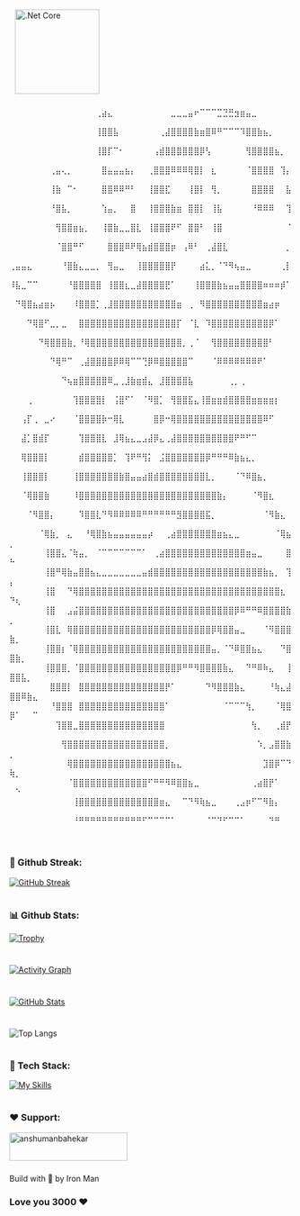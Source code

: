 <img style="margin: 10px" src="https://media.discordapp.net/attachments/1055207557729370113/1276508623346073650/I-am-Iron-Man-8-23-2024.png?ex=66c9c8cc&is=66c8774c&hm=129283f9b166dcab3edd78faca9225c4f5bc1a220f8cb27b1f6acdf3fb3826d3&=&format=webp&quality=lossless&width=1280&height=257" alt=".Net Core" height="150" />


⠀⠀⠀⠀⠀⠀⠀⠀⠀⠀⠀⠀⠀⠀⠀⢀⣴⣄⠀⠀⠀⠀⠀⠀⠀⠀⠀⠀⣀⣀⣀⣤⠖⠉⠉⠉⣉⣙⣛⣲⣶⣤⣀⠀⠀⠀⠀⠀⠀⠀⠀⠀⠀⠀
⠀⠀⠀⠀⠀⠀⠀⠀⠀⠀⠀⠀⠀⠀⠀⢸⣿⣿⣧⠀⠀⠀⠀⠀⠀⠀⢀⣼⣿⣿⣿⣿⣷⣶⣿⠿⠛⠉⠉⠉⠹⣿⣿⣷⣦⡀⠀⠀⠀⠀⠀⠀⠀⠀
⠀⠀⠀⠀⠀⠀⠀⠀⠀⠀⠀⠀⠀⠀⠀⢸⣿⡏⠉⠂⠀⠀⠀⠀⠀⢠⣾⣿⣿⣿⣿⣿⣿⡿⢣⠀⠀⠀⠀⠀⠀⢻⣿⣿⣿⣿⣦⡀⠀⠀⠀⠀⠀⠀
⠀⠀⠀⠀⠀⠀⠀⢀⣤⢄⡀⠀⠀⠀⠀⠀⣿⣤⣤⣤⣦⡄⠀⠀⢀⣿⣿⣿⠿⠿⠿⢿⣿⡇⠀⣆⠀⠀⠀⠀⠀⠈⣿⣿⣿⣿⠀⢹⡄⠀⠀⠀⠀⠀
⠀⠀⠀⠀⠀⠀⠀⢸⣷⠀⠉⠂⠀⠀⠀⠀⣿⣿⠿⠿⠛⠃⠀⠀⢸⣿⣿⣏⠀⠀⠀⢸⣿⡇⠀⢻⡀⠀⠀⠀⠀⠀⣿⣿⣿⣿⠀⠀⣧⠀⠀⠀⠀⠀
⠀⠀⠀⠀⠀⠀⠀⠘⣿⣧⡀⠀⠀⠀⠀⠀⢱⣤⡀⠀⠀⣿⠀⠀⢸⣿⣿⣿⣷⣶⠀⣿⣿⡇⠀⢸⣧⠀⠀⠀⠀⠀⠘⠿⠿⠿⠀⠀⢹⠀⠀⠀⠀⠀
⠀⠀⠀⠀⠀⠀⠀⠀⢻⣿⣿⣶⣦⡀⠀⠀⢸⣿⣷⣀⣀⣿⣇⠀⢸⣿⣿⣿⠟⠋⠀⣿⣿⠃⠀⢸⣿⠀⠀⠀⠀⠀⠀⠀⠀⠀⠀⠀⠈⠀⠀⠀⠀⠀
⠀⠀⠀⠀⠀⠀⠀⠀⠈⣿⣿⠛⠋⠀⠀⠀⠀⣿⣿⣿⠿⠟⢿⣦⣾⣿⣿⣿⡶⠀⢠⠿⠃⠀⢀⣼⣿⣇⠀⠀⠀⠀⠀⠀⠀⠀⠀⠀⡀⠀⠀⠀⠀⠀
⢀⣤⣤⣄⠀⠀⠀⠀⠀⠘⣿⣷⣄⣀⣀⡀⠀⢻⣤⣀⠀⠀⢸⣿⣿⣿⣿⣿⡟⠀⠀⠀⠀⣴⣅⡀⠈⠙⠻⢦⣤⣀⠀⠀⠀⠀⠀⢀⡇⠀⠀⠀⠀⠀
⠸⣧⣀⠉⠉⠀⠀⠀⠀⠀⠘⣿⣿⣿⣿⣿⠀⢸⣿⣿⣆⣀⣼⣿⣿⣿⣿⣟⠁⠀⠀⠀⢸⣿⣿⣿⣷⣦⣤⣤⣿⣿⣿⣿⠶⠶⠶⡾⠁⠀⠀⠀⠀⠀
⠀⠙⢿⣿⣦⣴⣶⡦⠀⠀⠀⠸⣿⣿⣿⡁⢀⣸⣿⣿⣿⣿⣿⣿⣿⣿⣿⣿⣿⣶⠀⢀⠀⠻⣿⣿⣿⣿⣿⣿⣿⣿⣿⣿⣶⣴⡶⠀⠀⠀⠀⠀⠀⠀
⠀⠀⠀⠙⢿⣿⠋⣀⡀⣀⠀⠀⣿⣿⣿⣿⣿⣿⣿⣿⣿⣿⣿⣿⣿⣿⣿⣿⣿⡏⠀⠈⣇⠀⠹⣿⣿⣿⣿⣿⣿⣿⣿⣿⣿⡿⠁⠀⠀⠀⠀⠀⠀⠀
⠀⠀⠀⠀⠀⠙⢿⣿⣿⣿⣷⡀⠘⢿⣿⣿⣿⣿⣿⣿⣿⣿⣿⣿⣿⣿⣿⣿⣿⣿⡀⢀⠈⠀⠀⢻⣿⣿⣿⣿⣿⣿⣿⣿⣿⠃⠀⠀⠀⠀⠀⠀⠀⠀
⠀⠀⠀⠀⠀⠀⠀⠙⢿⠛⠉⠀⢀⣼⣿⣿⣿⣿⡿⠿⢿⠉⠉⢙⡿⠿⣿⣿⣿⣿⣿⠉⠀⠀⠀⠈⠿⠿⠿⠿⠿⠿⠿⠟⠁⠀⠀⠀⠀⠀⠀⠀⠀⠀
⠀⠀⠀⠀⠀⠀⠀⠀⠀⠙⢦⣶⣿⣿⣿⣿⣿⠿⣀⢀⣸⣷⣶⣾⣄⠀⣸⣿⣿⣿⣿⣧⠀⠀⠀⠀⠀⠀⢀⡀⢀⠀⠀⠀⠀⠀⠀⠀⠀⠀⠀⠀⠀⠀
⠀⠀⠀⢀⠀⠀⠀⠀⠀⠀⠀⢹⣿⣿⣿⣿⡇⠀⢨⣿⠋⠁⠀⠈⠻⣿⡁⠀⢻⣿⣿⣯⣄⢸⣿⣶⣶⣾⣿⣿⣿⣿⣶⣶⣶⣶⡆⠀⠀⠀⠀⠀⠀⠀
⠀⠀⢠⡏⢀⠀⣀⠔⠀⠀⠀⠈⣿⣿⣿⣿⡷⠒⢿⣇⠀⠀⠀⠀⠀⣿⡿⠒⢿⣿⣿⣿⣿⣿⣿⣿⣿⣿⣿⣿⣿⣿⣿⣿⠿⠋⠀⠀⠀⠀⠀⠀⠀⠀
⠀⠀⣼⡁⣿⣾⡏⠀⠀⠀⠀⠀⢹⣿⣿⣿⣇⠀⣸⢿⣦⣄⣀⣠⣼⡿⣄⢀⣼⣿⣿⣿⣿⣿⣿⣿⣿⣿⣿⠟⠛⠋⠉⠀⠀⠀⠀⠀⠀⠀⠀⠀⠀⠀
⠀⠀⢿⣿⣿⣿⡇⠀⠀⠀⠀⠀⣾⣿⣿⣿⣿⣿⡁⠀⢹⠟⠛⢻⡅⠀⣨⣿⣿⣿⣿⣿⣿⣿⡿⠛⠛⠛⠿⣷⣦⣄⡀⠀⠀⠀⠀⠀⠀⠀⠀⠀⠀⠀
⠀⠀⢸⣿⣿⣿⡇⠀⠀⠀⠀⢸⣿⣿⣿⣿⣿⣿⣿⣷⣿⣤⣤⣴⣿⣾⣿⣿⣿⣿⣿⣿⣿⣿⣇⡀⠀⠀⠀⠈⠙⠿⣿⣦⡀⠀⠀⠀⠀⠀⠀⠀⠀⠀                       
⠀⠀⠈⢿⣿⣿⣷⠀⠀⠀⠀⠸⣿⣿⣿⣿⣿⣿⣿⣿⣿⣿⣿⣿⣿⣿⣿⣿⣿⣿⣿⣿⣿⣿⣿⣿⣷⡄⠀⠀⠀⠀⠈⠻⣿⣆⠀⠀⠀⠀⠀⠀⠀⠀
⠀⠀⠀⠈⠻⣿⣿⡄⠀⠀⠀⠀⠹⣿⣿⣇⠙⠻⠿⠿⠿⠿⠿⠛⠛⠛⠛⠛⠛⣻⣿⣿⣿⣿⣯⡀⠀⠀⠀⠀⠀⠀⠀⠀⠈⠻⣷⣄⠀⠀⠀⠀⠀⠀          
⠀⠀⠀⠀⠀⠈⢿⣷⡀⠀⣄⠀⠀⠘⢿⣿⣷⣦⣤⣤⣤⣤⣤⣤⡴⠀⠀⢀⣴⣿⣿⣿⣿⣿⣿⣿⣶⣦⣄⣀⠀⠀⠀⠀⠀⠀⠈⢿⣦⡀⠀⠀⠀⠀         
⠀⠀⠀⠀⠀⠀⢸⣿⣿⣄⠈⢷⣤⡀⠀⠈⠉⠉⠉⠉⠉⠉⠉⠁⠀⢀⣴⣿⣿⣿⣿⣿⣿⣿⣿⣿⣿⣿⣿⣿⣿⣶⣤⣀⠀⠀⠀⠀⣿⠓⠀⠀⠀⠀
⠀⠀⠀⠀⠀⠀⢸⣿⠛⢿⣷⣤⣿⣿⣦⣄⣀⣀⣀⣀⣀⣀⣀⣤⣾⣿⣿⣿⣿⣿⣿⣿⣿⣿⣿⣿⣿⣿⣿⣿⣿⣿⣿⣿⣷⣦⡀⠀⢹⡄⠀⠀⠀⠀
⠀⠀⠀⠀⠀⠀⢸⣿⠀⠀⠙⢿⣿⣿⣿⣿⣿⣿⣿⣿⣿⣿⣿⣿⣿⣿⣿⣿⣿⣿⣿⣿⣿⣿⣿⣿⣿⣿⣿⣿⣿⣿⣿⣿⣿⣿⣿⣆⠀⠙⢆⠀⠀⠀
⠀⠀⠀⠀⠀⠀⢸⣿⠀⠀⣠⣬⣿⣿⣿⣿⣿⣿⣿⣿⣿⣿⣿⣿⣿⣿⣿⣿⣿⣿⣿⣿⣿⣿⣿⣿⣿⣿⣿⡿⠿⠛⠛⠿⣿⣿⣿⣿⣷⡀⠀⠀⠀⠀
⠀⠀⠀⠀⠀⠀⢸⣿⣇⠀⢿⣿⣿⣿⣿⣿⣿⣿⣿⣿⣿⣿⣿⣿⣿⣿⣿⣿⣿⣿⣿⣿⣿⣿⣿⡿⢿⣿⣿⣤⣀⠀⠀⠀⠈⠻⣿⣿⣿⣷⡀⠀⠀⠀
⠀⠀⠀⠀⠀⠀⢸⣿⣿⡆⠈⢿⣿⣿⣿⣿⣿⣿⣿⣿⣿⣿⣿⣿⣿⣿⣿⣿⣿⣿⣿⣿⣿⣿⣿⣤⡀⠈⠙⠿⣿⣿⣦⣄⠀⠀⠀⠙⣿⣿⣷⡀⠀⠀
⠀⠀⠀⠀⠀⠀⢸⣿⣿⣿⡀⠈⣿⣿⣿⣿⣿⣿⣿⣿⣿⣿⣿⣿⣿⣿⣿⣿⣿⡿⠛⠛⠻⣿⣿⣿⣿⣷⣄⠀⠀⠙⠛⠿⠷⣄⠀⠀⢸⣿⣿⣧⡀⠀
⠀⠀⠀⠀⠀⠀⠀⣿⣿⣿⡇⠀⣿⣿⣿⣿⣿⣿⣿⣿⣿⣿⣿⣿⣿⣿⣿⡟⠁⠀⠀⠀⠀⠀⠙⠻⣿⣿⣿⣷⣄⠀⠀⠀⠀⠘⢷⣄⣼⣿⣿⠿⣷⣄
⠀⠀⠀⠀⠀⠀⠀⠘⣿⣿⣿⠀⣿⣿⣿⣿⣿⣿⣿⣿⣿⣿⣿⣿⣿⣿⣿⠁⠀⠀⠀⠀⠀⠀⠀⠀⠀⠈⠉⠉⠉⢳⡀⠀⠀⠀⠈⢿⣿⡿⠁⠀⠀⠉
⠀⠀⠀⠀⠀⠀⠀⠀⢹⣿⣿⣀⣿⣿⣿⣿⣿⣿⣿⣿⣿⣿⣿⣿⣿⣿⣿⠀⠀⠀⠀⠀⠀⠀⠀⠀⠀⠀⠀⠀⠀⠀⢳⡀⠀⠀⢀⣾⡟⠀⠀⠀⠀⠀
⠀⠀⠀⠀⠀⠀⠀⠀⠀⢻⣿⣿⣿⣿⣿⣿⣿⣿⣿⣿⣿⣿⣿⣿⣿⣿⣿⡀⠀⠀⠀⠀⠀⠀⠀⠀⠀⠀⠀⠀⠀⠀⠀⠱⡀⣠⣿⣿⣷⡀⠀⠀⠀⠀
⠀⠀⠀⠀⠀⠀⠀⠀⠀⠀⢿⣿⣿⣿⣿⣿⣿⣿⣿⣿⣿⣿⣿⣿⣿⣿⣿⣿⣦⣄⠀⠀⠀⠀⠀⠀⠀⠀⠀⠀⠀⠀⠀⠀⣹⣿⡿⠉⠙⢷⡀⠀⠀⠀
⠀⠀⠀⠀⠀⠀⠀⠀⠀⠀⠈⣿⣿⣿⣿⣿⣿⣿⣿⣿⣿⣿⣿⣿⠋⠛⠛⠻⠿⣿⣿⣦⣀⠀⠀⠀⠀⠀⠀⠀⠀⠀⢀⣴⣿⡟⠁⠀⠀⠀⠑⠀⠀⠀
⠀⠀⠀⠀⠀⠀⠀⠀⠀⠀⠀⢸⣿⣿⣿⣿⣿⣿⣿⣿⣿⣿⣿⣿⣿⣿⣶⣄⠀⠀⠉⠙⠻⢷⣦⣀⠀⠀⠀⢀⣠⡶⠋⠉⠻⣷⡄⠀⠀⠀⠀⠀⠀⠀
⠀⠀⠀⠀⠀⠀⠀⠀⠀⠀⠀⠘⠛⠛⠛⠛⠛⠛⠛⠛⠛⠛⠛⠋⠉⠉⠉⠉⠁⠀⠀⠀⠀⠀⠈⠉⠙⠋⠉⠉⠁⠀⠀⠀⠀⠙⠛⠀⠀⠀⠀⠀⠀⠀

#

### 🎯 Github Streak:
[![GitHub Streak](https://streak-stats.demolab.com/?user=reallifeironman)](https://git.io/streak-stats)

#

### 📊 Github Stats:

[![Trophy](https://github-profile-trophy.vercel.app/?username=reallifeironman)](https://github.com/ryo-ma/github-profile-trophy)
#
[![Activity Graph](https://github-readme-activity-graph.vercel.app/graph?username=reallifeironman)](https://github.com/anshumanbahekar/github-readme-activity-graph)
#
[![GitHub Stats](https://github-readme-stats.vercel.app/api?username=reallifeironman)](https://github.com/anuraghazra/github-readme-stats)
#
![Top Langs](https://github-readme-stats.vercel.app/api/top-langs/?username=reallifeironman&layout=compact)






#
### 🔨 Tech Stack:
[![My Skills](https://skillicons.dev/icons?i=ae,androidstudio,angular,apple,react,flutter,arduino,aws,azure,bash,bootstrap,c,cs,cpp,codepen,css,dart,discord,bots,discordjs,docker,dotnet,electron,flask,html,idea,java,js,jquery,kotlin,kubernetes,linkedin,linux,md,mongodb,mysql,nextjs,ps,stackoverflow,spring,swift,unity,vim,webflow,webpack&perline=23)](https://skillicons.dev)

#

### ❤️ Support:
<p><a href="https://www.buymeacoffee.com/anshumanbahekar"> <img align="left" src="https://cdn.buymeacoffee.com/buttons/v2/default-yellow.png" height="50" width="210" alt="anshumanbahekar" /></a></p><br><br>

#



Build with 💫 by Iron Man
### Love you 3000 ❤️

